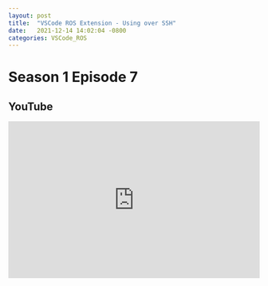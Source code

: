 ```yaml
---
layout: post
title:  "VSCode ROS Extension - Using over SSH"
date:   2021-12-14 14:02:04 -0800
categories: VSCode_ROS
---
```


# Season 1 Episode 7
## YouTube
<iframe width="100%" height="315" src="https://www.youtube.com/embed/teA20AjBlG8" title="YouTube video player" frameborder="0" allow="accelerometer; autoplay; clipboard-write; encrypted-media; gyroscope; picture-in-picture" allowfullscreen></iframe>

